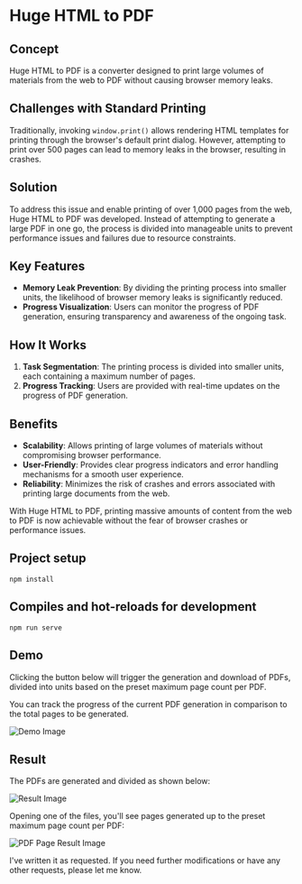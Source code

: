 #  Huge HTML to PDF

## Concept

Huge HTML to PDF is a converter designed to print large volumes of materials from the web to PDF without causing browser memory leaks.

## Challenges with Standard Printing

Traditionally, invoking `window.print()` allows rendering HTML templates for printing through the browser's default print dialog. However, attempting to print over 500 pages can lead to memory leaks in the browser, resulting in crashes.

## Solution

To address this issue and enable printing of over 1,000 pages from the web, Huge HTML to PDF was developed. Instead of attempting to generate a large PDF in one go, the process is divided into manageable units to prevent performance issues and failures due to resource constraints.

## Key Features

- **Memory Leak Prevention**: By dividing the printing process into smaller units, the likelihood of browser memory leaks is significantly reduced.
- **Progress Visualization**: Users can monitor the progress of PDF generation, ensuring transparency and awareness of the ongoing task.

## How It Works

1. **Task Segmentation**: The printing process is divided into smaller units, each containing a maximum number of pages.
2. **Progress Tracking**: Users are provided with real-time updates on the progress of PDF generation.

## Benefits

- **Scalability**: Allows printing of large volumes of materials without compromising browser performance.
- **User-Friendly**: Provides clear progress indicators and error handling mechanisms for a smooth user experience.
- **Reliability**: Minimizes the risk of crashes and errors associated with printing large documents from the web.

With Huge HTML to PDF, printing massive amounts of content from the web to PDF is now achievable without the fear of browser crashes or performance issues.

## Project setup

```
npm install
```

## Compiles and hot-reloads for development

```
npm run serve
```

## Demo

Clicking the button below will trigger the generation and download of PDFs, divided into units based on the preset maximum page count per PDF.

You can track the progress of the current PDF generation in comparison to the total pages to be generated.

![Demo Image](https://github.com/baker-1ee/htmlToPdf/assets/67363545/5ca0e792-0dc4-42bb-9573-56c18064b06b)

## Result

The PDFs are generated and divided as shown below:

![Result Image](https://github.com/baker-1ee/htmlToPdf/assets/67363545/2f389acc-e871-4a12-b335-61283584e755)

Opening one of the files, you'll see pages generated up to the preset maximum page count per PDF:

![PDF Page Result Image](https://github.com/baker-1ee/htmlToPdf/assets/67363545/2f337699-569a-49ac-bb5f-316447bb4241)

I've written it as requested. If you need further modifications or have any other requests, please let me know.

